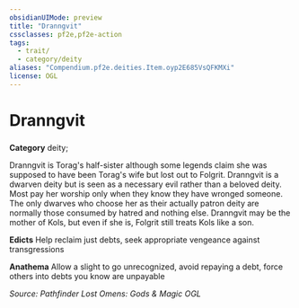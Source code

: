 ```yaml
---
obsidianUIMode: preview
title: "Dranngvit"
cssclasses: pf2e,pf2e-action
tags:
  - trait/
  - category/deity
aliases: "Compendium.pf2e.deities.Item.oyp2E685VsQFKMXi"
license: OGL
---
```

# Dranngvit

### 

**Category** deity; 




Dranngvit is Torag's half-sister although some legends claim she was supposed to have been Torag's wife but lost out to Folgrit. Dranngvit is a dwarven deity but is seen as a necessary evil rather than a beloved deity. Most pay her worship only when they know they have wronged someone. The only dwarves who choose her as their actually patron deity are normally those consumed by hatred and nothing else. Dranngvit may be the mother of Kols, but even if she is, Folgrit still treats Kols like a son.

**Edicts** Help reclaim just debts, seek appropriate vengeance against transgressions

**Anathema** Allow a slight to go unrecognized, avoid repaying a debt, force others into debts you know are unpayable

*Source: Pathfinder Lost Omens: Gods & Magic*
*OGL*